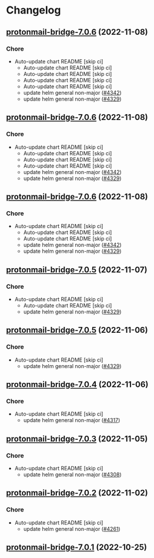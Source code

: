 # Changelog



## [protonmail-bridge-7.0.6](https://github.com/truecharts/charts/compare/protonmail-bridge-7.0.4...protonmail-bridge-7.0.6) (2022-11-08)

### Chore

- Auto-update chart README [skip ci]
  - Auto-update chart README [skip ci]
  - Auto-update chart README [skip ci]
  - Auto-update chart README [skip ci]
  - Auto-update chart README [skip ci]
  - update helm general non-major ([#4342](https://github.com/truecharts/charts/issues/4342))
  - update helm general non-major ([#4329](https://github.com/truecharts/charts/issues/4329))




## [protonmail-bridge-7.0.6](https://github.com/truecharts/charts/compare/protonmail-bridge-7.0.4...protonmail-bridge-7.0.6) (2022-11-08)

### Chore

- Auto-update chart README [skip ci]
  - Auto-update chart README [skip ci]
  - Auto-update chart README [skip ci]
  - Auto-update chart README [skip ci]
  - update helm general non-major ([#4342](https://github.com/truecharts/charts/issues/4342))
  - update helm general non-major ([#4329](https://github.com/truecharts/charts/issues/4329))




## [protonmail-bridge-7.0.6](https://github.com/truecharts/charts/compare/protonmail-bridge-7.0.4...protonmail-bridge-7.0.6) (2022-11-08)

### Chore

- Auto-update chart README [skip ci]
  - Auto-update chart README [skip ci]
  - Auto-update chart README [skip ci]
  - update helm general non-major ([#4342](https://github.com/truecharts/charts/issues/4342))
  - update helm general non-major ([#4329](https://github.com/truecharts/charts/issues/4329))




## [protonmail-bridge-7.0.5](https://github.com/truecharts/charts/compare/protonmail-bridge-7.0.4...protonmail-bridge-7.0.5) (2022-11-07)

### Chore

- Auto-update chart README [skip ci]
  - Auto-update chart README [skip ci]
  - update helm general non-major ([#4329](https://github.com/truecharts/charts/issues/4329))




## [protonmail-bridge-7.0.5](https://github.com/truecharts/charts/compare/protonmail-bridge-7.0.4...protonmail-bridge-7.0.5) (2022-11-06)

### Chore

- Auto-update chart README [skip ci]
  - update helm general non-major ([#4329](https://github.com/truecharts/charts/issues/4329))




## [protonmail-bridge-7.0.4](https://github.com/truecharts/charts/compare/protonmail-bridge-7.0.3...protonmail-bridge-7.0.4) (2022-11-06)

### Chore

- Auto-update chart README [skip ci]
  - update helm general non-major ([#4317](https://github.com/truecharts/charts/issues/4317))




## [protonmail-bridge-7.0.3](https://github.com/truecharts/charts/compare/protonmail-bridge-7.0.2...protonmail-bridge-7.0.3) (2022-11-05)

### Chore

- Auto-update chart README [skip ci]
  - update helm general non-major ([#4308](https://github.com/truecharts/charts/issues/4308))




## [protonmail-bridge-7.0.2](https://github.com/truecharts/charts/compare/protonmail-bridge-7.0.1...protonmail-bridge-7.0.2) (2022-11-02)

### Chore

- Auto-update chart README [skip ci]
  - update helm general non-major ([#4261](https://github.com/truecharts/charts/issues/4261))




## [protonmail-bridge-7.0.1](https://github.com/truecharts/charts/compare/protonmail-bridge-7.0.0...protonmail-bridge-7.0.1) (2022-10-25)

